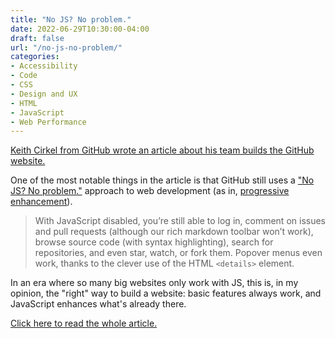 ```yaml
---
title: "No JS? No problem."
date: 2022-06-29T10:30:00-04:00
draft: false
url: "/no-js-no-problem/"
categories:
- Accessibility
- Code
- CSS
- Design and UX
- HTML
- JavaScript
- Web Performance
---
```


[Keith Cirkel from GitHub wrote an article about his team builds the GitHub website.](https://github.blog/2022-06-10-how-we-think-about-browsers/)

One of the most notable things in the article is that GitHub still uses a ["No JS? No problem."](https://twitter.com/_hmig/status/1541935737540591616) approach to web development (as in, [progressive enhancement](/progressive-enhancement-the-new-hotness/)).

> With JavaScript disabled, you’re still able to log in, comment on issues and pull requests (although our rich markdown toolbar won’t work), browse source code (with syntax highlighting), search for repositories, and even star, watch, or fork them. Popover menus even work, thanks to the clever use of the HTML `<details>` element.

In an era where so many big websites only work with JS, this is, in my opinion, the "right" way to build a website: basic features always work, and JavaScript enhances what's already there.

[Click here to read the whole article.](https://github.blog/2022-06-10-how-we-think-about-browsers/)